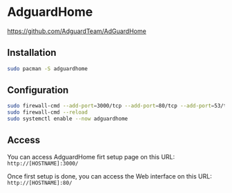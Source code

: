 # AdguardHome

<https://github.com/AdguardTeam/AdGuardHome>

## Installation

```bash
sudo pacman -S adguardhome
```

## Configuration

```bash
sudo firewall-cmd --add-port=3000/tcp --add-port=80/tcp --add-port=53/tcp --permanent
sudo firewall-cmd --reload
sudo systemctl enable --now adguardhome
```

## Access

You can access AdguardHome firt setup page on this URL:  
`http://[HOSTNAME]:3000/`

Once first setup is done, you can access the Web interface on this URL:  
`http://[HOSTNAME]:80/`
